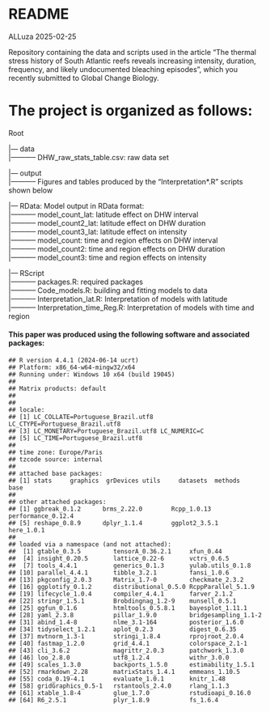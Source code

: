 README
================
ALLuza
2025-02-25

Repository containing the data and scripts used in the article “The
thermal stress history of South Atlantic reefs reveals increasing
intensity, duration, frequency, and likely undocumented bleaching
episodes”, which you recently submitted to Global Change Biology.

<!-- badges: start -->
<!-- badges: end -->

# The project is organized as follows:

Root

\|— data  
\|———– DHW_raw_stats_table.csv: raw data set  
  
\|— output  
\|———– Figures and tables produced by the “Interpretation\*.R” scripts
shown below  
  
\|— RData: Model output in RData format:  
\|———– model_count_lat: latitude effect on DHW interval  
\|———– model_count2_lat: latitude effect on DHW duration  
\|———– model_count3_lat: latitude effect on intensity  
\|———– model_count: time and region effects on DHW interval  
\|———– model_count2: time and region effects on DHW duration  
\|———– model_count3: time and region effects on intensity  
  
\|— RScript  
\|———– packages.R: required packages  
\|———– Code_models.R: building and fitting models to data  
\|———– Interpretation_lat.R: Interpretation of models with latitude  
\|———– Interpretation_time_Reg.R: Interpretation of models with time and
region  

#### This paper was produced using the following software and associated packages:

    ## R version 4.4.1 (2024-06-14 ucrt)
    ## Platform: x86_64-w64-mingw32/x64
    ## Running under: Windows 10 x64 (build 19045)
    ## 
    ## Matrix products: default
    ## 
    ## 
    ## locale:
    ## [1] LC_COLLATE=Portuguese_Brazil.utf8  LC_CTYPE=Portuguese_Brazil.utf8   
    ## [3] LC_MONETARY=Portuguese_Brazil.utf8 LC_NUMERIC=C                      
    ## [5] LC_TIME=Portuguese_Brazil.utf8    
    ## 
    ## time zone: Europe/Paris
    ## tzcode source: internal
    ## 
    ## attached base packages:
    ## [1] stats     graphics  grDevices utils     datasets  methods   base     
    ## 
    ## other attached packages:
    ## [1] ggbreak_0.1.2      brms_2.22.0        Rcpp_1.0.13        performance_0.12.4
    ## [5] reshape_0.8.9      dplyr_1.1.4        ggplot2_3.5.1      here_1.0.1        
    ## 
    ## loaded via a namespace (and not attached):
    ##  [1] gtable_0.3.5         tensorA_0.36.2.1     xfun_0.44           
    ##  [4] insight_0.20.5       lattice_0.22-6       vctrs_0.6.5         
    ##  [7] tools_4.4.1          generics_0.1.3       yulab.utils_0.1.8   
    ## [10] parallel_4.4.1       tibble_3.2.1         fansi_1.0.6         
    ## [13] pkgconfig_2.0.3      Matrix_1.7-0         checkmate_2.3.2     
    ## [16] ggplotify_0.1.2      distributional_0.5.0 RcppParallel_5.1.9  
    ## [19] lifecycle_1.0.4      compiler_4.4.1       farver_2.1.2        
    ## [22] stringr_1.5.1        Brobdingnag_1.2-9    munsell_0.5.1       
    ## [25] ggfun_0.1.6          htmltools_0.5.8.1    bayesplot_1.11.1    
    ## [28] yaml_2.3.8           pillar_1.9.0         bridgesampling_1.1-2
    ## [31] abind_1.4-8          nlme_3.1-164         posterior_1.6.0     
    ## [34] tidyselect_1.2.1     aplot_0.2.3          digest_0.6.35       
    ## [37] mvtnorm_1.3-1        stringi_1.8.4        rprojroot_2.0.4     
    ## [40] fastmap_1.2.0        grid_4.4.1           colorspace_2.1-1    
    ## [43] cli_3.6.2            magrittr_2.0.3       patchwork_1.3.0     
    ## [46] loo_2.8.0            utf8_1.2.4           withr_3.0.0         
    ## [49] scales_1.3.0         backports_1.5.0      estimability_1.5.1  
    ## [52] rmarkdown_2.28       matrixStats_1.4.1    emmeans_1.10.5      
    ## [55] coda_0.19-4.1        evaluate_1.0.1       knitr_1.48          
    ## [58] gridGraphics_0.5-1   rstantools_2.4.0     rlang_1.1.3         
    ## [61] xtable_1.8-4         glue_1.7.0           rstudioapi_0.16.0   
    ## [64] R6_2.5.1             plyr_1.8.9           fs_1.6.4
